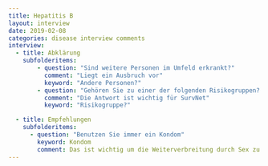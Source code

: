 ```yaml
---
title: Hepatitis B
layout: interview
date: 2019-02-08
categories: disease interview comments
interview:
  - title: Abklärung
    subfolderitems:
        - question: "Sind weitere Personen im Umfeld erkrankt?"
          comment: "Liegt ein Ausbruch vor"
          keyword: "Andere Personen?"
        - question: "Gehören Sie zu einer der folgenden Risikogruppen? MSM, IDU?"
          comment: "Die Antwort ist wichtig für SurvNet"
          keyword: "Risikogruppe?"

  - title: Empfehlungen
    subfolderitems:
      - question: "Benutzen Sie immer ein Kondom"
        keyword: Kondom
        comment: Das ist wichtig um die Weiterverbreitung durch Sex zu unterbinden
---
```

